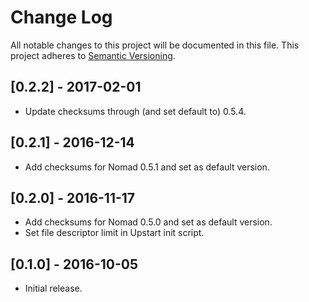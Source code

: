 # Change Log
All notable changes to this project will be documented in this file.
This project adheres to [Semantic Versioning](http://semver.org/).

## [0.2.2] - 2017-02-01
- Update checksums through (and set default to) 0.5.4.

## [0.2.1] - 2016-12-14
- Add checksums for Nomad 0.5.1 and set as default version.

## [0.2.0] - 2016-11-17
- Add checksums for Nomad 0.5.0 and set as default version.
- Set file descriptor limit in Upstart init script.

## [0.1.0] - 2016-10-05
- Initial release.

